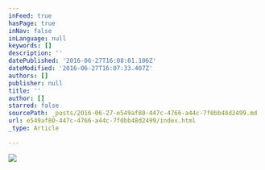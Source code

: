 ```yaml
---
inFeed: true
hasPage: true
inNav: false
inLanguage: null
keywords: []
description: ''
datePublished: '2016-06-27T16:08:01.106Z'
dateModified: '2016-06-27T16:07:33.407Z'
authors: []
publisher: null
title: ''
author: []
starred: false
sourcePath: _posts/2016-06-27-e549af80-447c-4766-a44c-7f0bb48d2499.md
url: e549af80-447c-4766-a44c-7f0bb48d2499/index.html
_type: Article

---
```

![](https://the-grid-user-content.s3-us-west-2.amazonaws.com/0de4231d-b159-4462-8e63-f7f769b288b5.jpg)
